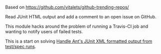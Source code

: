 Based on https://github.com/vitalets/github-trending-repos/

Read JUnit HTML output and add a comment to an open issue on GitHub.

This module hacks around the problem of running a Travis-CI job and wanting to notify users of failed tests.

This is a start on solving [Handle Ant's JUnit XML formatted output from test/spec runs](https://github.com/travis-ci/travis-ci/issues/239).


